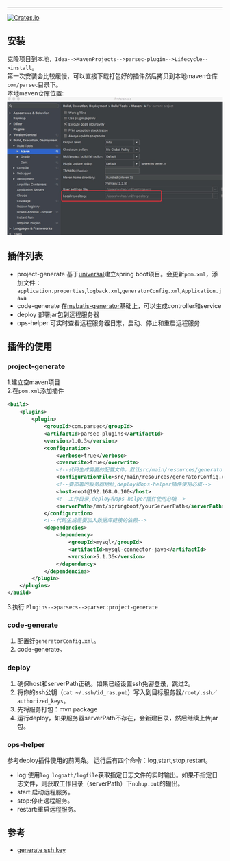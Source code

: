 ---
[![Crates.io](https://img.shields.io/crates/d/rustc-serialize.svg?style=flat-square)](download/1.0.2.zip)
## 安装
克隆项目到本地，`Idea-->MavenProjects-->parsec-plugin-->Lifecycle-->install`。  
第一次安装会比较缓慢，可以直接下载打包好的插件然后拷贝到本地maven仓库`com/parsec`目录下。  
本地maven仓库位置:
![maven仓库位置](./doc/myrepo.png)  

## 插件列表
* project-generate 基于[universal](http://gitlab.parsec.com.cn/zhangpj/universal)建立spring boot项目。会更新`pom.xml`，添加文件：`application.properties`,`logback.xml`,`generatorConfig.xml`,`Application.java`
* code-generate 在[mybatis-generator](https://github.com/mybatis/generator/)基础上，可以生成controller和service
* deploy 部署jar包到远程服务器
* ops-helper 可实时查看远程服务器日志，启动、停止和重启远程服务


## 插件的使用
### project-generate
1.建立空maven项目  
2.在`pom.xml`添加插件
```xml
<build>
    <plugins>
        <plugin>
            <groupId>com.parsec</groupId>
            <artifactId>parsec-plugins</artifactId>
            <version>1.0.3</version>
            <configuration>
                <verbose>true</verbose>
                <overwrite>true</overwrite>
                <!--代码生成需要的配置文件，默认src/main/resources/generatorConfig.xml-->
                <configurationFile>src/main/resources/generatorConfig.xml</configurationFile>
                <!--要部署的服务器地址,deploy和ops-helper插件使用必填-->
                <host>root@192.168.0.100</host>
                <!--工作目录,deploy和ops-helper插件使用必填-->
                <serverPath>/mnt/springboot/yourServerPath</serverPath>
            </configuration>
            <!--代码生成需要加入数据库链接的依赖-->
            <dependencies>
                <dependency>
                    <groupId>mysql</groupId>
                    <artifactId>mysql-connector-java</artifactId>
                    <version>5.1.36</version>
                </dependency>
            </dependencies>
        </plugin>
    </plugins>
</build>
```
3.执行 ```Plugins-->parsecs-->parsec:project-generate```

### code-generate
1. 配置好`generatorConfig.xml`。
2. code-generate。 

### deploy 
1. 确保host和serverPath正确。如果已经设置ssh免密登录，跳过2。
2. 将你的ssh公钥（`cat ~/.ssh/id_ras.pub`）写入到目标服务器`/root/.ssh／authorized_keys`。
3. 先将服务打包：mvn package
4. 运行deploy，如果服务器serverPath不存在，会新建目录，然后继续上传jar包。  
 
### ops-helper
参考deploy插件使用的前两条。
运行后有四个命令：log,start,stop,restart。
* log:使用`log logpath/logfile`获取指定日志文件的实时输出。如果不指定日志文件，则获取工作目录（serverPath）下`nohup.out`的输出。
* start:启动远程服务。
* stop:停止远程服务。
* restart:重启远程服务。  

## 参考  
*  [generate ssh key](http://gitlab.parsec.com.cn/help/ssh/README)


